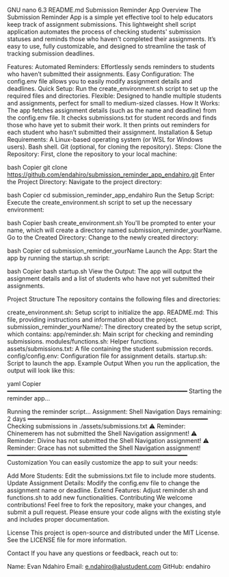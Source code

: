   GNU nano 6.3                                                              README.md
Submission Reminder App
Overview
The Submission Reminder App is a simple yet effective tool to help educators keep track of assignment submissions. This lightweight shell script application automates the process of checking students' submission statuses and reminds those who haven't completed their assignments. It’s easy to use, fully customizable, and designed to streamline the task of tracking submission deadlines.

Features:
Automated Reminders: Effortlessly sends reminders to students who haven’t submitted their assignments.
Easy Configuration: The config.env file allows you to easily modify assignment details and deadlines.
Quick Setup: Run the create_environment.sh script to set up the required files and directories.
Flexible: Designed to handle multiple students and assignments, perfect for small to medium-sized classes.
How It Works:
The app fetches assignment details (such as the name and deadline) from the config.env file.
It checks submissions.txt for student records and finds those who have yet to submit their work.
It then prints out reminders for each student who hasn’t submitted their assignment.
Installation & Setup
Requirements:
A Linux-based operating system (or WSL for Windows users).
Bash shell.
Git (optional, for cloning the repository).
Steps:
Clone the Repository: First, clone the repository to your local machine:

bash
Copier
git clone https://github.com/endahiro/submission_reminder_app_endahiro.git
Enter the Project Directory: Navigate to the project directory:

bash
Copier
cd submission_reminder_app_endahiro
Run the Setup Script: Execute the create_environment.sh script to set up the necessary environment:

bash
Copier
bash create_environment.sh
You'll be prompted to enter your name, which will create a directory named submission_reminder_yourName.
Go to the Created Directory: Change to the newly created directory:

bash
Copier
cd submission_reminder_yourName
Launch the App: Start the app by running the startup.sh script:

bash
Copier
bash startup.sh
View the Output: The app will output the assignment details and a list of students who have not yet submitted their assignments.

Project Structure
The repository contains the following files and directories:

create_environment.sh: Setup script to initialize the app.
README.md: This file, providing instructions and information about the project.
submission_reminder_yourName/: The directory created by the setup script, which contains:
app/reminder.sh: Main script for checking and reminding submissions.
modules/functions.sh: Helper functions.
assets/submissions.txt: A file containing the student submission records.
config/config.env: Configuration file for assignment details.
startup.sh: Script to launch the app.
Example Output
When you run the application, the output will look like this:

yaml
Copier
━━━━━━━━━━━━━━━━━━━━━━━━━━━━━━━━━━━━━━━━━━━━━━━━━━
Starting the reminder app...

Running the reminder script...
Assignment: Shell Navigation
Days remaining: 2 days
━━━━━━━━━━━━━━━━━━━━━━━━━━━━━━━━━━━━━━━━━━━━━━━━━━
Checking submissions in ./assets/submissions.txt
⚠️ Reminder: Chinemerem has not submitted the Shell Navigation assignment!
⚠️ Reminder: Divine has not submitted the Shell Navigation assignment!
⚠️ Reminder: Grace has not submitted the Shell Navigation assignment!
━━━━━━━━━━━━━━━━━━━━━━━━━━━━━━━━━━━━━━━━━━━━━━━━━━
Customization
You can easily customize the app to suit your needs:

Add More Students: Edit the submissions.txt file to include more students.
Update Assignment Details: Modify the config.env file to change the assignment name or deadline.
Extend Features: Adjust reminder.sh and functions.sh to add new functionalities.
Contributing
We welcome contributions! Feel free to fork the repository, make your changes, and submit a pull request. Please ensure your code aligns with the existing style and includes proper documentation.

License
This project is open-source and distributed under the MIT License. See the LICENSE file for more information.

Contact
If you have any questions or feedback, reach out to:

Name: Evan Ndahiro
Email: e.ndahiro@alustudent.com
GitHub: endahiro
